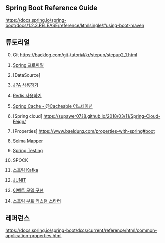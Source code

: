 ## Spring Boot Reference Guide ##
https://docs.spring.io/spring-boot/docs/1.2.3.RELEASE/reference/htmlsingle/#using-boot-maven


## 튜토리얼  ##


0. Git https://backlog.com/git-tutorial/kr/stepup/stepup2_1.html

1. [Spring 프로파일](https://github.com/gnosia93/spring-sample/blob/master/spring-conf.md)

2. [DataSource]

2. [JPA 사용하기](https://github.com/gnosia93/spring-sample/blob/master/spring-jpa.md)

3. [Redis 사용하기](https://github.com/gnosia93/spring-sample/blob/master/spring-redis.md)

4. [Spring Cache - @Cacheable 어노테이션](https://github.com/gnosia93/spring-sample/blob/master/spring-cache.md)

5. [Spring cloud] https://supawer0728.github.io/2018/03/11/Spring-Cloud-Feign/

6. [Properties] https://www.baeldung.com/properties-with-spring#boot

7. [Selma Mapper](https://github.com/gnosia93/spring-sample/blob/master/spring-selma.md)

8. [Spring Testing](https://github.com/gnosia93/spring-sample/blob/master/spring-test.md)

10. [SPOCK](https://github.com/gnosia93/spring-sample/blob/master/spring-spock.md)

11. [스프링 Kafka](https://github.com/gnosia93/spring-sample/blob/master/spring-kafka.md) 

12. [JUNIT](https://github.com/gnosia93/spring-sample/blob/master/spring-junit.md)

13. [이벤트 모델 구현](https://github.com/gnosia93/spring-sample/blob/master/spring-event.md)

14. [스프링 부트 커스텀 스타터](https://github.com/gnosia93/spring-sample/blob/master/springboot-custom-starter.md)



## 레퍼런스 ##
https://docs.spring.io/spring-boot/docs/current/reference/html/common-application-properties.html

    
